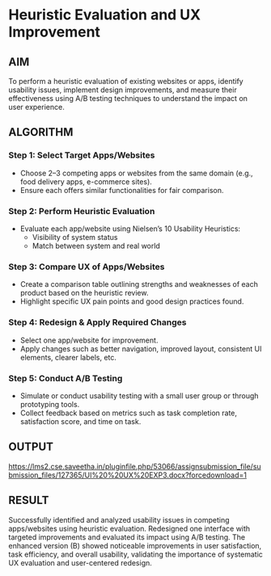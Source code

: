 #  Heuristic Evaluation and UX Improvement

## AIM

To perform a heuristic evaluation of existing websites or apps, identify usability issues, implement design improvements, and measure their effectiveness using A/B testing techniques to understand the impact on user experience.

## ALGORITHM

### Step 1: Select Target Apps/Websites
- Choose 2–3 competing apps or websites from the same domain (e.g., food delivery apps, e-commerce sites).
- Ensure each offers similar functionalities for fair comparison.

### Step 2: Perform Heuristic Evaluation
- Evaluate each app/website using Nielsen’s 10 Usability Heuristics:
  - Visibility of system status
  - Match between system and real world

### Step 3: Compare UX of Apps/Websites
- Create a comparison table outlining strengths and weaknesses of each product based on the heuristic review.
- Highlight specific UX pain points and good design practices found.

### Step 4: Redesign & Apply Required Changes
- Select one app/website for improvement.
- Apply changes such as better navigation, improved layout, consistent UI elements, clearer labels, etc.

### Step 5: Conduct A/B Testing
- Simulate or conduct usability testing with a small user group or through prototyping tools.
- Collect feedback based on metrics such as task completion rate, satisfaction score, and time on task.

## OUTPUT
https://lms2.cse.saveetha.in/pluginfile.php/53066/assignsubmission_file/submission_files/127365/UI%20%20UX%20EXP3.docx?forcedownload=1

## RESULT
Successfully identified and analyzed usability issues in competing apps/websites using heuristic evaluation. Redesigned one interface with targeted improvements and evaluated its impact using A/B testing. The enhanced version (B) showed noticeable improvements in user satisfaction, task efficiency, and overall usability, validating the importance of systematic UX evaluation and user-centered redesign.
